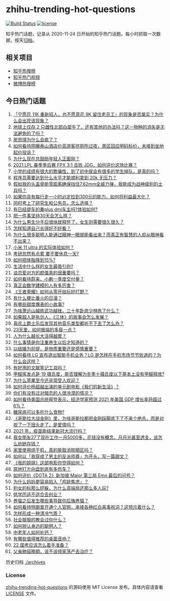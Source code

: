 # zhihu-trending-hot-questions

[![Build Status](https://github.com/justjavac/zhihu-trending-hot-questions/workflows/ci/badge.svg?branch=master)](https://github.com/justjavac/zhihu-trending-hot-questions/actions)
[![license](https://img.shields.io/github/license/justjavac/zhihu-trending-hot-questions)](https://github.com/justjavac/zhihu-trending-hot-questions/blob/master/LICENSE)

知乎热门话题，记录从 2020-11-24 日开始的知乎热门话题。每小时抓取一次数据，按天[归档](./archives)。

## 相关项目

- [知乎热搜榜](https://github.com/justjavac/zhihu-trending-top-search)
- [知乎热门视频](https://github.com/justjavac/zhihu-trending-hot-video)
- [微博热搜榜](https://github.com/justjavac/weibo-trending-hot-search)

## 今日热门话题

<!-- BEGIN -->
<!-- 最后更新时间 Tue Apr 06 2021 05:00:43 GMT+0800 (China Standard Time) -->
1. [「宁愿花 11K 重新招人，也不愿意花 9K 留住老员工」的现象是否属实？为什么会出现该现象？](https://www.zhihu.com/question/63878469)
1. [地球上仅存 2 只雌性北部白犀牛了，还有其他的办法吗？这一物种的消失是无法避免的了吗？](https://www.zhihu.com/question/452987608)
1. [房思琪为什么会疯了？](https://www.zhihu.com/question/345391080)
1. [如何看待网曝泰山酒店价高游客挤厕所过夜，景区回应明码标价，未接到坐地起价投诉？](https://www.zhihu.com/question/452920549)
1. [为什么现在总鼓励年轻人正面刚？](https://www.zhihu.com/question/440608876)
1. [2021 LPL 春季季后赛 FPX 3:1 击败 JDG，如何评价这场比赛？](https://www.zhihu.com/question/453032259)
1. [小学的成绩有很大的欺骗性，到了初中就会有很多的学生掉队，是真的吗？](https://www.zhihu.com/question/433616847)
1. [程序员需要达到什么水平才能顺利拿到 20k 无压力？](https://www.zhihu.com/question/47597895)
1. [假如我的头盖骨能零距离确保挡住7.62mm全威力弹，我能成为战神级别的士兵吗？](https://www.zhihu.com/question/444459120)
1. [如果你具有每行走一小时必定捡到300元的能力，如何将利益最大化？](https://www.zhihu.com/question/439876862)
1. [同时考上了研究生和公务员，怎么选择？](https://www.zhihu.com/question/452303549)
1. [有已经提车的秦plus dmi车主吗?体验如何?](https://www.zhihu.com/question/449778341)
1. [把一件事坚持30天会怎么样？](https://www.zhihu.com/question/445399418)
1. [为什么男生分手后很快就释怀了，女生则需要很久很久？](https://www.zhihu.com/question/432503865)
1. [怎样知道自己长得好不好看？](https://www.zhihu.com/question/27471809)
1. [为什么很多聪明人能通过眼神一眼就能看出来？而真正有智慧的人却从眼神看不出来？](https://www.zhihu.com/question/55333539)
1. [小米 11 ultra 的实际体验如何？](https://www.zhihu.com/question/452077572)
1. [考研忽然有点累 要不要休息一天?](https://www.zhihu.com/question/449949480)
1. [如何把体脂降到15%?](https://www.zhihu.com/question/361928955)
1. [生活中什么样的女生最吸引你?](https://www.zhihu.com/question/444452485)
1. [谈恋爱对方的颜值真的很重要吗？](https://www.zhihu.com/question/317503761)
1. [如何看待蔚来、小鹏一季度交付量？](https://www.zhihu.com/question/452399350)
1. [真正会数学建模的人有多厉害？](https://www.zhihu.com/question/35586846)
1. [《王者荣耀》如何从零开始玩好打野？](https://www.zhihu.com/question/311865436)
1. [有什么梗比番火的日漫？](https://www.zhihu.com/question/451808133)
1. [有哪些甜度爆表的小故事?](https://www.zhihu.com/question/375026587)
1. [为啥萧远山越练武功越挫，三十年卧底少林练了什么？](https://www.zhihu.com/question/31877611)
1. [如果超人是执剑人，《三体》的故事会怎么发展？](https://www.zhihu.com/question/452625242)
1. [喜欢上爵士乐后发现其他音乐类型都听不下去了怎么办？](https://www.zhihu.com/question/46930311)
1. [23天里，如何极端的多瘦一点？](https://www.zhihu.com/question/286276200)
1. [人为什么越长大活得越累？](https://www.zhihu.com/question/446778429)
1. [什么事情是你注重养生以后才知道的？](https://www.zhihu.com/question/451372641)
1. [以结婚为前提，是物质重要还是感情重要？](https://www.zhihu.com/question/450592072)
1. [如何看待 LG 宣布退出智能手机业务？LG 是怎样在手机市场节节败退的？为什么会这样？](https://www.zhihu.com/question/452990678)
1. [有好用的文献笔记工具吗？](https://www.zhihu.com/question/21151769)
1. [甲醛挥发点是 19 摄氏度，能否理解为冬季十摄氏度以下基本上没有甲醛释放?](https://www.zhihu.com/question/428094860)
1. [为什么苹果至今还非常受人欢迎？](https://www.zhihu.com/question/408161363)
1. [如何评价杨超越出演的单元剧电影《我们的新生活》？](https://www.zhihu.com/question/452669759)
1. [你们有没有过对暗恋的人很冷漠的情况？](https://www.zhihu.com/question/450314231)
1. [如何看待美国总统拜登表示，经济学家预测 2021 年美国 GDP 增长率将超过 6%？](https://www.zhihu.com/question/451302635)
1. [糖尿病可以多吃什么食物?](https://www.zhihu.com/question/362031729)
1. [《哥斯拉大战金刚》里，为啥哥斯拉都把金刚踩脚底下了不来个绝杀，而是对视了一下扭头走了，是爱情吗？](https://www.zhihu.com/question/451605997)
1. [2021 年，疫苗能结束新冠大流行吗？](https://www.zhihu.com/question/436868073)
1. [我女朋友27了现在工作一月5000多，花钱没有概念，月月光甚至透支，该怎么劝她存钱？](https://www.zhihu.com/question/428842571)
1. [家里使用烘干机，真的能取消晾晒区吗？](https://www.zhihu.com/question/450607143)
1. [如何以「我穿成了男主的反派师尊」为开头，写一篇甜文？](https://www.zhihu.com/question/433065335)
1. [《我的姐姐》这部电影你觉得如何？](https://www.zhihu.com/question/450067672)
1. [原地打方向盘到底有多伤车？](https://www.zhihu.com/question/354665595)
1. [如何评价《DOTA 2》新加坡 Major 第三局 Emo 最后的问号？](https://www.zhihu.com/question/452961546)
1. [为什么妈妈更容易陷入「鸡娃焦虑」？](https://www.zhihu.com/question/451871565)
1. [豹女的标那么好躲，为什么高端局还那么多人玩?](https://www.zhihu.com/question/451881236)
1. [低学历适不适合去创业？](https://www.zhihu.com/question/452538304)
1. [养猫之后发生哪些事导致你后悔养猫？](https://www.zhihu.com/question/299176886)
1. [如何看待特朗普开通个人官网，承接各种红白喜事祝词？这预示着什么？](https://www.zhihu.com/question/452171246)
1. [怎样形成一种清冷气质？](https://www.zhihu.com/question/446855234)
1. [社会狠狠的教会过你什么？](https://www.zhihu.com/question/431538148)
1. [如何辨认身边的聪明人？](https://www.zhihu.com/question/28484672)
1. [中老年人如何补钙？](https://www.zhihu.com/question/24061487)
1. [有哪些值得推荐的桌面音响？](https://www.zhihu.com/question/32187617)
1. [22 国考应该怎么着手准备？](https://www.zhihu.com/question/430399897)
1. [父亲肺癌晚期，该不该倾家荡产去治疗？](https://www.zhihu.com/question/446433748)
<!-- END -->

历史归档 [./archives](./archives)

### License

[zhihu-trending-hot-questions](https://github.com/justjavac/zhihu-trending-hot-questions) 的源码使用 MIT License 发布。具体内容请查看 [LICENSE](./LICENSE) 文件。
